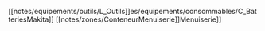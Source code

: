 [[notes/equipements/outils/L_Outils]]es/equipements/consommables/C_BatteriesMakita]] [[notes/zones/ConteneurMenuiserie]]Menuiserie]]